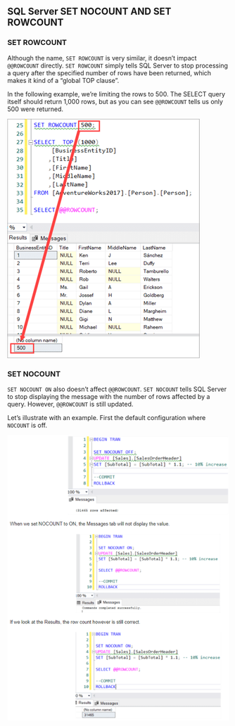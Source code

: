 
## SQL Server SET NOCOUNT AND SET ROWCOUNT

### SET ROWCOUNT

Although the name, `SET ROWCOUNT` is very similar, it doesn’t impact `@@ROWCOUNT` directly. `SET ROWCOUNT` simply tells SQL Server to stop processing a query after the specified number of rows have been returned, which makes it kind of a “global TOP clause”.

In the following example, we’re limiting the rows to 500. The SELECT query itself should return 1,000 rows, but as you can see `@@ROWCOUNT` tells us only 500 were returned.

![SET ROWCOUNT](/assets/images/2022-03-03-14-02-14.png)

### SET NOCOUNT

`SET NOCOUNT ON` also doesn’t affect `@@ROWCOUNT`. `SET NOCOUNT` tells SQL Server to stop displaying the message with the number of rows affected by a query. However, `@@ROWCOUNT` is still updated.

Let’s illustrate with an example. First the default configuration where `NOCOUNT` is off.

![NOCOUNT](/assets/images/2022-03-03-14-03-56.png)
